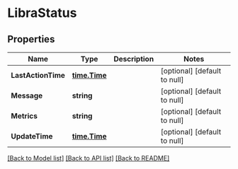 # LibraStatus

## Properties
Name | Type | Description | Notes
------------ | ------------- | ------------- | -------------
**LastActionTime** | [**time.Time**](time.Time.md) |  | [optional] [default to null]
**Message** | **string** |  | [optional] [default to null]
**Metrics** | **string** |  | [optional] [default to null]
**UpdateTime** | [**time.Time**](time.Time.md) |  | [optional] [default to null]

[[Back to Model list]](../README.md#documentation-for-models) [[Back to API list]](../README.md#documentation-for-api-endpoints) [[Back to README]](../README.md)


